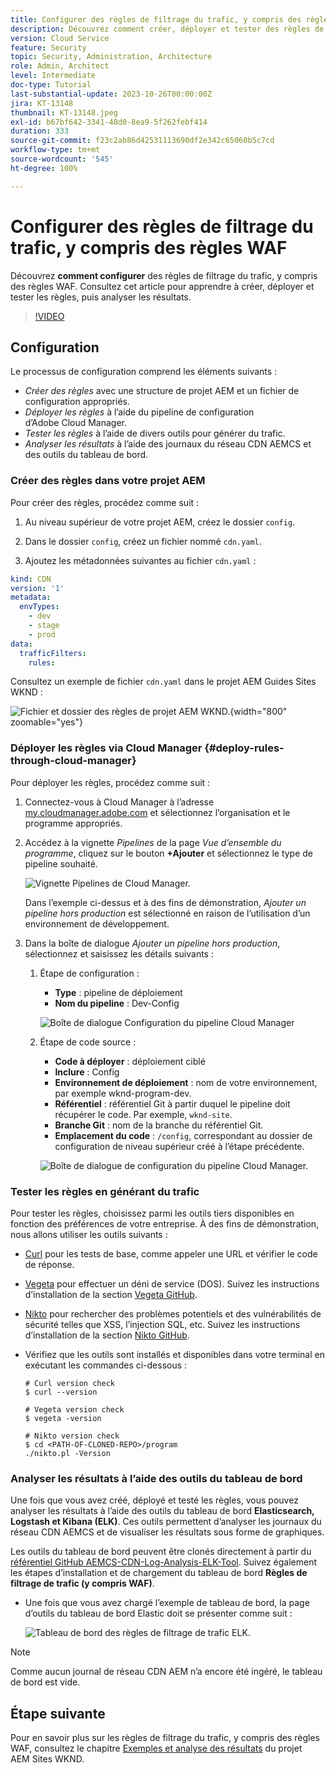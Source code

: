 ```yaml
---
title: Configurer des règles de filtrage du trafic, y compris des règles WAF
description: Découvrez comment créer, déployer et tester des règles de filtrage du trafic, y compris des règles WAF, puis analyser les résultats.
version: Cloud Service
feature: Security
topic: Security, Administration, Architecture
role: Admin, Architect
level: Intermediate
doc-type: Tutorial
last-substantial-update: 2023-10-26T00:00:00Z
jira: KT-13148
thumbnail: KT-13148.jpeg
exl-id: b67bf642-3341-48d0-8ea9-5f262febf414
duration: 333
source-git-commit: f23c2ab86d42531113690df2e342c65060b5c7cd
workflow-type: tm+mt
source-wordcount: '545'
ht-degree: 100%

---
```


# Configurer des règles de filtrage du trafic, y compris des règles WAF

Découvrez **comment configurer** des règles de filtrage du trafic, y compris des règles WAF. Consultez cet article pour apprendre à créer, déployer et tester les règles, puis analyser les résultats.

>[!VIDEO](https://video.tv.adobe.com/v/3425407?quality=12&learn=on)

## Configuration

Le processus de configuration comprend les éléments suivants :

- _Créer des règles_ avec une structure de projet AEM et un fichier de configuration appropriés.
- _Déployer les règles_ à l’aide du pipeline de configuration d’Adobe Cloud Manager.
- _Tester les règles_ à l’aide de divers outils pour générer du trafic.
- _Analyser les résultats_ à l’aide des journaux du réseau CDN AEMCS et des outils du tableau de bord.

### Créer des règles dans votre projet AEM

Pour créer des règles, procédez comme suit :

1. Au niveau supérieur de votre projet AEM, créez le dossier `config`.

1. Dans le dossier `config`, créez un fichier nommé `cdn.yaml`.

1. Ajoutez les métadonnées suivantes au fichier `cdn.yaml` :

```yaml
kind: CDN
version: '1'
metadata:
  envTypes:
    - dev
    - stage
    - prod
data:
  trafficFilters:
    rules:
```

Consultez un exemple de fichier `cdn.yaml` dans le projet AEM Guides Sites WKND :

![Fichier et dossier des règles de projet AEM WKND.](./assets/wknd-rules-file-and-folder.png){width="800" zoomable="yes"}

### Déployer les règles via Cloud Manager {#deploy-rules-through-cloud-manager}

Pour déployer les règles, procédez comme suit :

1. Connectez-vous à Cloud Manager à l’adresse [my.cloudmanager.adobe.com](https://my.cloudmanager.adobe.com/) et sélectionnez l’organisation et le programme appropriés.

1. Accédez à la vignette _Pipelines_ de la page _Vue d’ensemble du programme_, cliquez sur le bouton **+Ajouter** et sélectionnez le type de pipeline souhaité.

   ![Vignette Pipelines de Cloud Manager.](./assets/cloud-manager-pipelines-card.png)

   Dans l’exemple ci-dessus et à des fins de démonstration, _Ajouter un pipeline hors production_ est sélectionné en raison de l’utilisation d’un environnement de développement.

1. Dans la boîte de dialogue _Ajouter un pipeline hors production_, sélectionnez et saisissez les détails suivants :

   1. Étape de configuration :

      - **Type** : pipeline de déploiement
      - **Nom du pipeline** : Dev-Config

      ![Boîte de dialogue Configuration du pipeline Cloud Manager](./assets/cloud-manager-config-pipeline-step1-dialog.png)

   2. Étape de code source :

      - **Code à déployer** : déploiement ciblé
      - **Inclure** : Config
      - **Environnement de déploiement** : nom de votre environnement, par exemple wknd-program-dev.
      - **Référentiel** : référentiel Git à partir duquel le pipeline doit récupérer le code. Par exemple, `wknd-site`.
      - **Branche Git** : nom de la branche du référentiel Git.
      - **Emplacement du code** : `/config`, correspondant au dossier de configuration de niveau supérieur créé à l’étape précédente.

      ![Boîte de dialogue de configuration du pipeline Cloud Manager.](./assets/cloud-manager-config-pipeline-step2-dialog.png)

### Tester les règles en générant du trafic

Pour tester les règles, choisissez parmi les outils tiers disponibles en fonction des préférences de votre entreprise. À des fins de démonstration, nous allons utiliser les outils suivants :

- [Curl](https://curl.se/) pour les tests de base, comme appeler une URL et vérifier le code de réponse.

- [Vegeta](https://github.com/tsenart/vegeta) pour effectuer un déni de service (DOS). Suivez les instructions d’installation de la section [Vegeta GitHub](https://github.com/tsenart/vegeta#install).

- [Nikto](https://github.com/sullo/nikto/wiki) pour rechercher des problèmes potentiels et des vulnérabilités de sécurité telles que XSS, l’injection SQL, etc. Suivez les instructions d’installation de la section [Nikto GitHub](https://github.com/sullo/nikto).

- Vérifiez que les outils sont installés et disponibles dans votre terminal en exécutant les commandes ci-dessous :

  ```shell
  # Curl version check
  $ curl --version
  
  # Vegeta version check
  $ vegeta -version
  
  # Nikto version check
  $ cd <PATH-OF-CLONED-REPO>/program
  ./nikto.pl -Version
  ```

### Analyser les résultats à l’aide des outils du tableau de bord

Une fois que vous avez créé, déployé et testé les règles, vous pouvez analyser les résultats à l’aide des outils du tableau de bord **Elasticsearch, Logstash et Kibana (ELK)**. Ces outils permettent d’analyser les journaux du réseau CDN AEMCS et de visualiser les résultats sous forme de graphiques.

Les outils du tableau de bord peuvent être clonés directement à partir du [référentiel GitHub AEMCS-CDN-Log-Analysis-ELK-Tool](https://github.com/adobe/AEMCS-CDN-Log-Analysis-ELK-Tool). Suivez également les étapes d’installation et de chargement du tableau de bord **Règles de filtrage de trafic (y compris WAF)**.

- Une fois que vous avez chargé l’exemple de tableau de bord, la page d’outils du tableau de bord Elastic doit se présenter comme suit :

  ![Tableau de bord des règles de filtrage de trafic ELK.](./assets/elk-dashboard.png)

>[!NOTE]
>
>    Comme aucun journal de réseau CDN AEM n’a encore été ingéré, le tableau de bord est vide.


## Étape suivante

Pour en savoir plus sur les règles de filtrage du trafic, y compris des règles WAF, consultez le chapitre [Exemples et analyse des résultats](./examples-and-analysis.md) du projet AEM Sites WKND.
